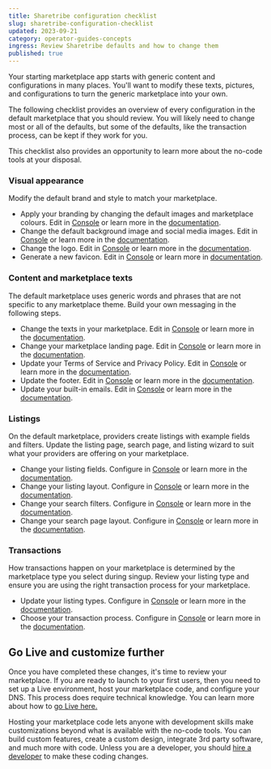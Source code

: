 ```yaml
---
title: Sharetribe configuration checklist
slug: sharetribe-configuration-checklist
updated: 2023-09-21
category: operator-guides-concepts
ingress: Review Sharetribe defaults and how to change them
published: true
---
```


Your starting marketplace app starts with generic content and
configurations in many places. You'll want to modify these texts,
pictures, and configurations to turn the generic marketplace into your
own.

The following checklist provides an overview of every configuration in
the default marketplace that you should review. You will likely need to
change most or all of the defaults, but some of the defaults, like the
transaction process, can be kept if they work for you.

This checklist also provides an opportunity to learn more about the
no-code tools at your disposal.

### Visual appearance

Modify the default brand and style to match your marketplace.

- Apply your branding by changing the default images and marketplace
  colours. Edit in [Console](https://flex-console.sharetribe.com/) or
  learn more in the
  [documentation](https://www.sharetribe.com/docs/operator-guides/how-to-add-good-looking-logos-and-images/).
- Change the default background image and social media images. Edit in
  [Console](https://flex-console.sharetribe.com/) or learn more in the
  [documentation](https://www.sharetribe.com/docs/operator-guides/how-to-add-good-looking-logos-and-images/).
- Change the logo. Edit in
  [Console](https://flex-console.sharetribe.com/) or learn more in the
  [documentation](https://www.sharetribe.com/docs/operator-guides/how-to-add-good-looking-logos-and-images/).
- Generate a new favicon. Edit in
  [Console](https://flex-console.sharetribe.com/) or learn more in
  [documentation](https://www.sharetribe.com/docs/operator-guides/how-to-add-good-looking-logos-and-images/).

### Content and marketplace texts

The default marketplace uses generic words and phrases that are not
specific to any marketplace theme. Build your own messaging in the
following steps.

- Change the texts in your marketplace. Edit in
  [Console](https://flex-console.sharetribe.com/) or learn more in the
  [documentation](https://www.sharetribe.com/docs/operator-guides/how-to-edit-marketplace-texts/).
- Change your marketplace landing page. Edit in
  [Console](https://flex-console.sharetribe.com/) or learn more in the
  [documentation](https://www.sharetribe.com/docs/operator-guides/how-to-edit-content-pages-in-console/).
- Update your Terms of Service and Privacy Policy. Edit in
  [Console](https://flex-console.sharetribe.com/) or learn more in the
  [documentation](https://www.sharetribe.com/docs/operator-guides/free-templates/).
- Update the footer. Edit in
  [Console](https://flex-console.sharetribe.com/) or learn more in the
  [documentation](https://www.sharetribe.com/docs/operator-guides/how-footer-works/).
- Update your built-in emails. Edit in
  [Console](https://flex-console.sharetribe.com/) or learn more in the
  [documentation](https://www.sharetribe.com/docs/concepts/email-notifications/#built-in-email-notifications).

### Listings

On the default marketplace, providers create listings with example
fields and filters. Update the listing page, search page, and listing
wizard to suit what your providers are offering on your marketplace.

- Change your listing fields. Configure in
  [Console](https://flex-console.sharetribe.com/) or learn more in the
  [documentation](https://www.sharetribe.com/docs/operator-guides/listing-fields/).
- Change your listing layout. Configure in
  [Console](https://flex-console.sharetribe.com/) or learn more in the
  [documentation](https://www.sharetribe.com/docs/operator-guides/listing-page-image-layouts/).
- Change your search filters. Configure in
  [Console](https://flex-console.sharetribe.com/) or learn more in the
  [documentation](https://www.sharetribe.com/docs/operator-guides/how-search-works/).
- Change your search page layout. Configure in
  [Console](https://flex-console.sharetribe.com/) or learn more in the
  [documentation](https://www.sharetribe.com/docs/operator-guides/search-page-layout-options/).

### Transactions

How transactions happen on your marketplace is determined by the
marketplace type you select during singup. Review your listing type and
ensure you are using the right transaction process for your marketplace.

- Update your listing types. Configure in
  [Console](https://flex-console.sharetribe.com/) or learn more in the
  [documentation](https://www.sharetribe.com/docs/operator-guides/what-are-listing-types/).
- Choose your transaction process. Configure in
  [Console](https://flex-console.sharetribe.com/) or learn more in the
  [documentation](https://www.sharetribe.com/docs/operator-guides/understanding-transaction-settings/).

## Go Live and customize further

Once you have completed these changes, it's time to review your
marketplace. If you are ready to launch to your first users, then you
need to set up a Live environment, host your marketplace code, and
configure your DNS. This process does require technical knowledge. You
can learn more about how to
[go Live here.](https://www.sharetribe.com/docs/operator-guides/how-to-build-launch-operate-with-sharetribe-flex/#how-to-go-live)

Hosting your marketplace code lets anyone with development skills make
customizations beyond what is available with the no-code tools. You can
build custom features, create a custom design, integrate 3rd party
software, and much more with code. Unless you are a developer, you
should
[hire a developer](https://www.sharetribe.com/docs/operator-guides/how-to-hire-developer/)
to make these coding changes.
